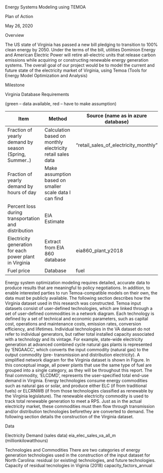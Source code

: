 Energy Systems Modeling using TEMOA 

Plan of Action  

May 26, 2020 

Overview 

The US state of Virginia has passed a new bill pledging to transition to 100% clean energy by 2050. Under the terms of the bill, utilities Dominion Energy and American Electric Power will retire all-electric units that release carbon emissions while acquiring or constructing renewable energy generation systems. The overall goal of our project would be to model the current and future state of the electricity market of Virginia, using Temoa (Tools for Energy Model Optimization and Analysis) 

Milestone 

Virginia Database Requirements 

(green – data available, red – have to make assumption) 

| Item                                                     | Method                                                       | Source (name as in azure database)     |
|----------------------------------------------------------|--------------------------------------------------------------|----------------------------------------|
| Fraction of yearly demand by season (Spring, Summer..)   | Calculation based on monthly electricity retail sales data   | “retail_sales_of_electricity_monthly”  |
| Fraction of yearly demand by hours of day                | Make assumption based on smaller scale data I can find       |                                        |
| Percent loss during transportation and distribution      | EIA Estimate                                                 |                                        |
| Electricity generation for each power plant in Virginia  | Extract from EIA 860 database                                | eia860_plant_y2018                     |
| Fuel price                                               | Database                                                     | fuel                                   |


Energy system optimization modeling requires detailed, accurate data to produce results that are meaningful to policy negotiations. In addition, to enable interested parties to run Temoa-compatible models on their own, the data must be publicly available. The following section describes how the Virginia dataset used in this research was constructed.
Temoa input datasets consist of user-defined technologies, which are linked through a set of user-defined commodities in a network diagram. Each technology is defined by a set of technical and economic parameters, such as capital cost, operations and maintenance costs, emission rates, conversion efficiency, and lifetimes. Individual technologies in the VA dataset do not refer to individual generators, but rather total installed capacity associated with a technology and its vintage. For example, state-wide electricity generation at advanced combined cycle natural gas plants is represented by ‘ENGAACC’, which converts the input commodity (natural gas) to the output commodity (pre- transmission and distribution electricity).
A simplified network diagram for the Virginia dataset is shown in Figure. In this conceptual image, all power plants that use the same type of fuel are grouped into a single category, as they will be throughout this report. The final commodity, ‘ELCDMD’, represents the user-specified total end-use demand in Virginia. Energy technologies consume energy commodities such as natural gas or solar, and produce either ELC (if from traditional fuels) or ELCRNWB (if from those technologies classified as renewable by the Virginia legislature). The renewable electricity commodity is used to track total renewable generation to meet a RPS. Just as in the actual electricity market, these commodities must then flow through transmission and/or distribution technologies beforethey are converted to demand. The following section details the construction of the Virginia dataset.

Data

Electricity Demand (sales data)
eia_elec_sales_va_all_m (millionkilowatthours)

Technologies and Commodities
There are two categories of energy generation technologies used in the construction of the input dataset for North Carolina: residual (or existing) technologies, and future technologies.
Capacity of residual tecnologies in Viginia (2018)
capacity_factors_annual 
